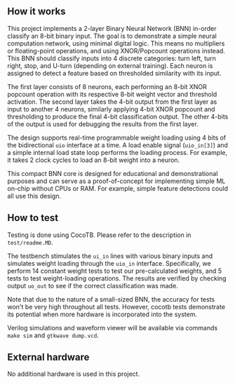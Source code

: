 <!---

This file is used to generate your project datasheet. Please fill in the information below and delete any unused
sections.

You can also include images in this folder and reference them in the markdown. Each image must be less than
512 kb in size, and the combined size of all images must be less than 1 MB.

-->

## How it works

This project implements a 2-layer Binary Neural Network (BNN) in-order classify an 8-bit binary input. The goal is to demonstrate a simple neural computation network, using minimal digital logic. This means no multipliers or floating-point operations, and using XNOR/Popcount operations instead. This BNN should classify inputs into 4 discrete categories: turn left, turn right, stop, and U-turn (depending on external training). Each neuron is assigned to detect a feature based on thresholded similarity with its input.

The first layer consists of 8 neurons, each performing an 8-bit XNOR popcount operation with its respective 8-bit weight vector and threshold activation. The second layer takes the 4-bit output from the first layer as input to another 4 neurons, similarly applying 4-bit XNOR popcount and thresholding to produce the final 4-bit classification output. The other 4-bits of the output is used for debugging the results from the first layer.

The design supports real-time programmable weight loading using 4 bits of the bidirectional `uio` interface at a time. A load enable signal (`uio_in[3]`) and a simple internal load state loop performs the loading process. For example, it takes 2 clock cycles to load an 8-bit weight into a neuron.

This compact BNN core is designed for educational and demonstrational purposes and can serve as a proof-of-concept for implementing simple ML on-chip without CPUs or RAM. For example, simple feature detections could all use this design.

## How to test

Testing is done using CocoTB. Please refer to the description in `test/readme.MD`.

The testbench stimulates the `ui_in` lines with various binary inputs and simulates weight loading through the `uio_in` interface. Specifically, we perform 14 constant weight tests to test our pre-calculated weights, and 5 tests to test weight-loading operations. The results are verified by checking output `uo_out` to see if the correct classification was made.

Note that due to the nature of a small-sized BNN, the accuracy for tests won't be very high throughout all tests. However, cocotb tests demonstrate its potential when more hardware is incorporated into the system.

Verilog simulations and waveform viewer will be available via commands `make sim` and `gtkwave dump.vcd`.

## External hardware

No additional hardware is used in this project.
